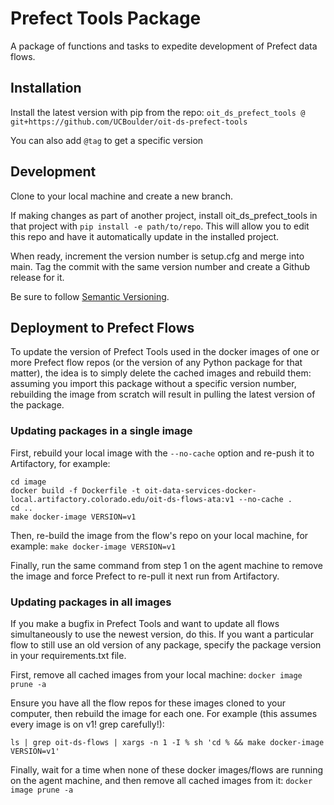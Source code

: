 # Prefect Tools Package

A package of functions and tasks to expedite development of Prefect data flows.

## Installation

Install the latest version with pip from the repo: `oit_ds_prefect_tools @ git+https://github.com/UCBoulder/oit-ds-prefect-tools`

You can also add `@tag` to get a specific version

## Development

Clone to your local machine and create a new branch.

If making changes as part of another project, install oit_ds_prefect_tools in that project with `pip install -e path/to/repo`. This will allow you to edit this repo and have it automatically update in the installed project.

When ready, increment the version number is setup.cfg and merge into main. Tag the commit with the same version number and create a Github release for it.

Be sure to follow [Semantic Versioning](https://semver.org/).

## Deployment to Prefect Flows

To update the version of Prefect Tools used in the docker images of one or more Prefect flow repos (or the version of any Python package for that matter), the idea is to simply delete the cached images and rebuild them: assuming you import this package without a specific version number, rebuilding the image from scratch will result in pulling the latest version of the package.

### Updating packages in a single image

First, rebuild your local image with the `--no-cache` option and re-push it to Artifactory, for example:

```
cd image
docker build -f Dockerfile -t oit-data-services-docker-local.artifactory.colorado.edu/oit-ds-flows-ata:v1 --no-cache .
cd ..
make docker-image VERSION=v1
```

Then, re-build the image from the flow's repo on your local machine, for example: `make docker-image VERSION=v1`

Finally, run the same command from step 1 on the agent machine to remove the image and force Prefect to re-pull it next run from Artifactory.

### Updating packages in all images

If you make a bugfix in Prefect Tools and want to update all flows simultaneously to use the newest version, do this. If you want a particular flow to still use an old version of any package, specify the package version in your requirements.txt file.

First, remove all cached images from your local machine: `docker image prune -a`

Ensure you have all the flow repos for these images cloned to your computer, then rebuild the image for each one. For example (this assumes every image is on v1! grep carefully!):

`ls | grep oit-ds-flows | xargs -n 1 -I % sh 'cd % && make docker-image VERSION=v1'`

Finally, wait for a time when none of these docker images/flows are running on the agent machine, and then remove all cached images from it: `docker image prune -a`

